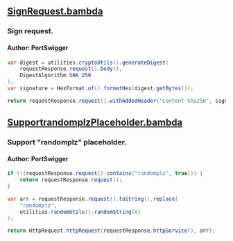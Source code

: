 <!--
*** AUTO-GENERATED FILE ***
This file is auto-generated by BambdaChecker.
Please do not manually edit this file, or include any changes to this file in pull requests.
-->
## [SignRequest.bambda](https://github.com/PortSwigger/bambdas/blob/main/MatchAndReplace/Request/SignRequest.bambda)
### Sign request.
#### Author: PortSwigger
```java
var digest = utilities.cryptoUtils().generateDigest(
    requestResponse.request().body(),
    DigestAlgorithm.SHA_256
);
var signature = HexFormat.of().formatHex(digest.getBytes());

return requestResponse.request().withAddedHeader("Content-Sha256", signature);

```
## [SupportrandomplzPlaceholder.bambda](https://github.com/PortSwigger/bambdas/blob/main/MatchAndReplace/Request/SupportrandomplzPlaceholder.bambda)
### Support "randomplz" placeholder.
#### Author: PortSwigger
```java
if (!(requestResponse.request().contains("randomplz", true))) {
	return requestResponse.request();
}

var arr = requestResponse.request().toString().replace(
    "randomplz",
    utilities.randomUtils().randomString(8)
);

return HttpRequest.httpRequest(requestResponse.httpService(), arr);

```
